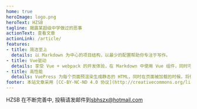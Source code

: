 ```yaml
---
home: true
heroImage: logo.png
heroText: HZSB
tagline: 揭露某超级中学做过的恶事
actionText: 查看文章
actionLink: /article/
features:
- title: 简洁至上
  details: 以 Markdown 为中心的项目结构，以最少的配置帮助你专注于写作。
- title: Vue驱动
  details: 享受 Vue + webpack 的开发体验，在 Markdown 中使用 Vue 组件，同时可以使用 Vue 来开发自定义主题。
- title: 高性能
  details: VuePress 为每个页面预渲染生成静态的 HTML，同时在页面被加载的时候，将作为 SPA 运行。
footer: 本站文章采用 [CC-BY-NC-ND 4.0 协议](http://creativecommons.org/licenses/by-nc-nd/4.0/) 进行许可 | 版权所有 © 2021-现在 HZSB编辑组
---
```


HZSB 在不断完善中, 投稿请发邮件到[sbhszx@hotmail.com](mailto:sbhszx@hotmail.com)
